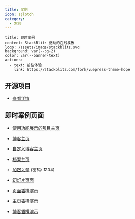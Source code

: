 ```yaml
---
title: 案例
icon: splotch
category:
  - 案例
---
```


```component VPBanner
title: 即时案例
content: StackBlitz 驱动的在线模板
logo: /assets/image/stackblitz.svg
background: var(--bg-2)
color: var(--banner-text)
actions:
  - text: 前往体验
    link: https://stackblitz.com/fork/vuepress-theme-hope
```

## 开源项目

- [查看详情](./projects.md)

## 即时案例页面

- [使用功能展示的项目主页](./project-home.md)

- [博客主页](./blog-home.md)

- [自定义博客主页](./custom-blog-home.md)

- [档案主页](./portfolio-home.md)

- [加密文章](./encrypt.md) (密码: 1234)

- [幻灯片页面](https://ecosystem.vuejs.press/zh/plugins/markdown/revealjs/demo.html)

- [页面插槽演示](./page-slot.md)

- [主页插槽演示](./home-slot.md)

- [博客插槽演示](./blog-slot.md)
